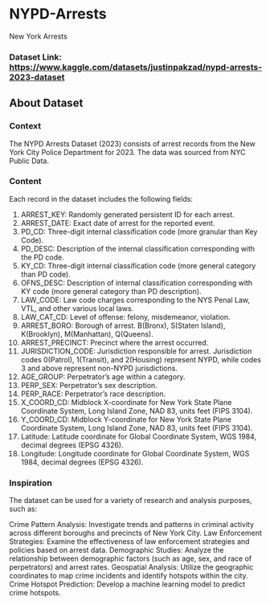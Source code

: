 # NYPD-Arrests
New York Arrests

### Dataset Link: https://www.kaggle.com/datasets/justinpakzad/nypd-arrests-2023-dataset

## About Dataset
### Context
The NYPD Arrests Dataset (2023) consists of arrest records from the New York City Police Department for 2023. The data was sourced from NYC Public Data.

### Content
Each record in the dataset includes the following fields:

1. ARREST_KEY: Randomly generated persistent ID for each arrest.
2. ARREST_DATE: Exact date of arrest for the reported event.
3. PD_CD: Three-digit internal classification code (more granular than Key Code).
4. PD_DESC: Description of the internal classification corresponding with the PD code.
5. KY_CD: Three-digit internal classification code (more general category than PD code).
6. OFNS_DESC: Description of internal classification corresponding with KY code (more general category than PD description).
7. LAW_CODE: Law code charges corresponding to the NYS Penal Law, VTL, and other various local laws.
8. LAW_CAT_CD: Level of offense: felony, misdemeanor, violation.
9. ARREST_BORO: Borough of arrest. B(Bronx), S(Staten Island), K(Brooklyn), M(Manhattan), Q(Queens).
10. ARREST_PRECINCT: Precinct where the arrest occurred.
11. JURISDICTION_CODE: Jurisdiction responsible for arrest. Jurisdiction codes 0(Patrol), 1(Transit), and 2(Housing) represent NYPD, while codes 3 and above represent non-NYPD jurisdictions.
12. AGE_GROUP: Perpetrator’s age within a category.
13. PERP_SEX: Perpetrator’s sex description.
14. PERP_RACE: Perpetrator’s race description.
15. X_COORD_CD: Midblock X-coordinate for New York State Plane Coordinate System, Long Island Zone, NAD 83, units feet (FIPS 3104).
16. Y_COORD_CD: Midblock Y-coordinate for New York State Plane Coordinate System, Long Island Zone, NAD 83, units feet (FIPS 3104).
17. Latitude: Latitude coordinate for Global Coordinate System, WGS 1984, decimal degrees (EPSG 4326).
18. Longitude: Longitude coordinate for Global Coordinate System, WGS 1984, decimal degrees (EPSG 4326).

### Inspiration
The dataset can be used for a variety of research and analysis purposes, such as:

Crime Pattern Analysis: Investigate trends and patterns in criminal activity across different boroughs and precincts of New York City.
Law Enforcement Strategies: Examine the effectiveness of law enforcement strategies and policies based on arrest data.
Demographic Studies: Analyze the relationship between demographic factors (such as age, sex, and race of perpetrators) and arrest rates.
Geospatial Analysis: Utilize the geographic coordinates to map crime incidents and identify hotspots within the city.
Crime Hotspot Prediction: Develop a machine learning model to predict crime hotspots.
